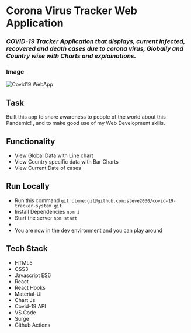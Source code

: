 # Corona Virus Tracker Web Application
### _COVID-19 Tracker Application that displays, current infected, recovered and death cases due to corona virus, Globally and Country wise with Charts and explainations._

### Image

<img src='src/images/show/virus.png' alt="Covid19 WebApp"/>


## Task

Built this app to share awareness to people of the world about this Pandemic! , and to make good use of my Web Development skills.

## Functionality

- View Global Data with Line chart
- View Country specific data with Bar Charts
- View Current Date of cases

## Run Locally

- Run this command `git clone:git@github.com:steve2030/covid-19-tracker-system.git`
- Install Dependencies `npm i`
- Start the server `npm start`
-
- You are now in the dev environment and you can play around

## Tech Stack

- HTML5
- CSS3
- Javascript ES6
- React
- React Hooks
- Material-UI
- Chart Js
- Covid-19 API
- VS Code
- Surge
- Github Actions
